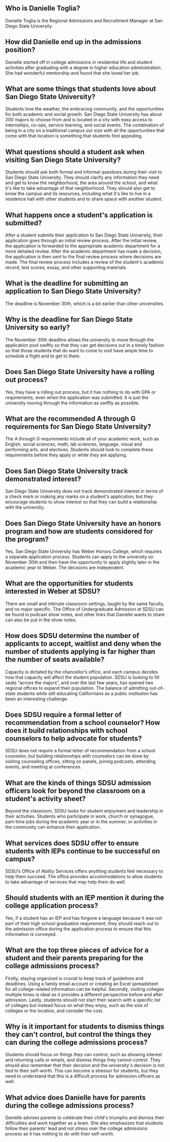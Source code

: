 ## Who is Danielle Toglia?
Danielle Toglia is the Regional Admissions and Recruitment Manager at San Diego State University. 

## How did Danielle end up in the admissions position?
Danielle started off in college admissions in residential life and student activities after graduating with a degree in higher education administration. She had wonderful mentorship and found that she loved her job.

## What are some things that students love about San Diego State University?
Students love the weather, the embracing community, and the opportunities for both academic and social growth. San Diego State University has about 200 majors to choose from and is located in a city with easy access to internships, co-ops, service learning, and social events. The combination of being in a city on a traditional campus our size with all the opportunities that come with that location is something that students find appealing.

## What questions should a student ask when visiting San Diego State University?
Students should ask both formal and informal questions during their visit to San Diego State University. They should clarify any information they need and get to know the neighborhood, the area around the school, and what it's like to take advantage of that neighborhood. They should also get to know the campus and its resources, including what it's like to live in a residence hall with other students and to share space with another student.

## What happens once a student's application is submitted?
After a student submits their application to San Diego State University, their application goes through an initial review process. After the initial review, the application is forwarded to the appropriate academic department for a more detailed review. After the academic department has made a decision, the application is then sent to the final review process where decisions are made. The final review process includes a review of the student's academic record, test scores, essay, and other supporting materials.

## What is the deadline for submitting an application to San Diego State University?
The deadline is November 30th, which is a bit earlier than other universities.

## Why is the deadline for San Diego State University so early?
The November 30th deadline allows the university to move through the application pool swiftly so that they can get decisions out in a timely fashion so that those students that do want to come to visit have ample time to schedule a flight and to get to them.

## Does San Diego State University have a rolling out process?
Yes, they have a rolling out process, but it has nothing to do with GPA or requirements, even when the application was submitted. It is just the university moving through the information as swiftly as possible.

## What are the recommended A through G requirements for San Diego State University?
The A through G requirements include all of your academic work, such as English, social sciences, math, lab sciences, language, visual and performing arts, and electives. Students should look to complete these requirements before they apply or while they are applying.

## Does San Diego State University track demonstrated interest?
San Diego State University does not track demonstrated interest in terms of a check mark or making any marks on a student's application, but they encourage students to show interest so that they can build a relationship with the university.

## Does San Diego State University have an honors program and how are students considered for the program?
Yes, San Diego State University has Weber Honors College, which requires a separate application process. Students can apply to the university on November 30th and then have the opportunity to apply slightly later in the academic year to Weber. The decisions are independent.

## What are the opportunities for students interested in Weber at SDSU?
There are small and intimate classroom settings, taught by the same faculty, and no major specific. The Office of Undergraduate Admission at SDSU can be found in podcast show notes, and other links that Danielle wants to share can also be put in the show notes.

## How does SDSU determine the number of applicants to accept, waitlist and deny when the number of students applying is far higher than the number of seats available?
Capacity is dictated by the chancellor’s office, and each campus decides how that capacity will affect the student population. SDSU is looking to fill seats “across the majors”, and over the last few years, has opened two regional offices to expand their population. The balance of admitting out-of-state students while still educating Californians as a public institution has been an interesting challenge.

## Does SDSU require a formal letter of recommendation from a school counselor? How does it build relationships with school counselors to help advocate for students?
SDSU does not require a formal letter of recommendation from a school counselor, but building relationships with counselors can be done by visiting counseling offices, sitting on panels, joining podcasts, attending events, and meeting at conferences.

## What are the kinds of things SDSU admission officers look for beyond the classroom on a student's activity sheet?
Beyond the classroom, SDSU looks for student enjoyment and leadership in their activities. Students who participate in work, church or synagogue, part-time jobs during the academic year or in the summer, or activities in the community can enhance their application.

## What services does SDSU offer to ensure students with IEPs continue to be successful on campus?
SDSU’s Office of Ability Services offers anything students feel necessary to help them succeed. The office provides accommodations to allow students to take advantage of services that may help them do well.

## Should students with an IEP mention it during the college application process?
Yes, if a student has an IEP and has forgone a language because it was not part of their high school graduation requirement, they should reach out to the admission office during the application process to ensure that this information is conveyed.

## What are the top three pieces of advice for a student and their parents preparing for the college admissions process?
Firstly, staying organized is crucial to keep track of guidelines and deadlines. Using a family email account or creating an Excel spreadsheet for all college-related information can be helpful. Secondly, visiting colleges multiple times is ideal as it provides a different perspective before and after admission. Lastly, students should not start their search with a specific list of colleges but instead focus on what they enjoy, such as the size of colleges or the location, and consider the cost.

## Why is it important for students to dismiss things they can't control, but control the things they can during the college admissions process?
Students should focus on things they can control, such as showing interest and returning calls or emails, and dismiss things they cannot control. They should also remember that their decision and the university's decision is not tied to their self-worth. This can become a stressor for students, but they need to understand that this is a difficult process for admission officers as well.

## What advice does Danielle have for parents during the college admissions process?
Danielle advises parents to celebrate their child's triumphs and dismiss their difficulties and work together as a team. She also emphasizes that students follow their parents' lead and not stress over the college admissions process as it has nothing to do with their self-worth.


